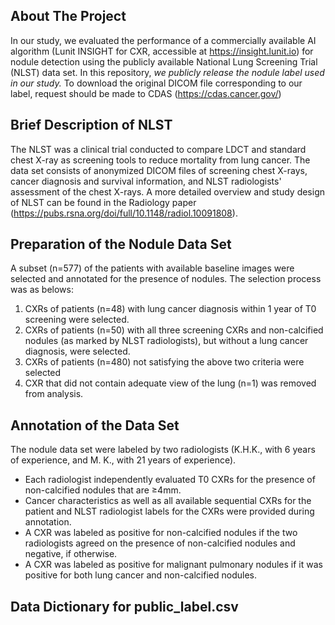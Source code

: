 ## About The Project

In our study, we evaluated the performance of a commercially available AI algorithm (Lunit INSIGHT for CXR, accessible at https://insight.lunit.io) for nodule detection using the publicly available National Lung Screening Trial (NLST) data set. In this repository, *we publicly release the nodule label used in our study.* To download the original DICOM file corresponding to our label, request should be made to CDAS (https://cdas.cancer.gov/)

## Brief Description of NLST 

The NLST was a clinical trial conducted to compare LDCT and standard chest X-ray as screening tools to reduce mortality from lung cancer. The data set consists of anonymized DICOM files of screening chest X-rays, cancer diagnosis and survival information, and NLST radiologists' assessment of the chest X-rays. A more detailed overview and study design of NLST can be found in the Radiology paper (https://pubs.rsna.org/doi/full/10.1148/radiol.10091808). 

## Preparation of the Nodule Data Set

A subset (n=577) of the patients with available baseline images were selected and annotated for the presence of nodules. The selection process was as belows:

1. CXRs of patients (n=48) with lung cancer diagnosis within 1 year of T0 screening were selected. 
2. CXRs of patients (n=50) with all three screening CXRs and non-calcified nodules (as marked by NLST radiologists), but without a lung cancer diagnosis, were selected.
3. CXRs of patients (n=480) not satisfying the above two criteria were selected
4. CXR that did not contain adequate view of the lung (n=1) was removed from analysis.

## Annotation of the Data Set
The nodule data set were labeled by two radiologists (K.H.K., with 6 years of experience, and M. K., with 21 years of experience). 

* Each radiologist independently evaluated T0 CXRs for the presence of non-calcified nodules that are ≥4mm.
* Cancer characteristics as well as all available sequential CXRs for the patient and NLST radiologist labels for the CXRs were provided during annotation.
* A CXR was labeled as positive for non-calcified nodules if the two radiologists agreed on the presence of non-calcified nodules and negative, if otherwise. 
* A CXR was labeled as positive for malignant pulmonary nodules if it was positive for both lung cancer and non-calcified nodules.

## Data Dictionary for public_label.csv
